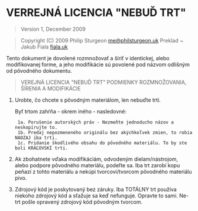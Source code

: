# VERREJNÁ LICENCIA "NEBUĎ TRT"

> Version 1, December 2009

> Copyright (C) 2009 Philip Sturgeon <me@philsturgeon.uk>
> Preklad ~ Jakub Fiala [fiala.uk](http://fiala.uk)

 Tento dokument je dovolené rozmnožovať a šíriť v identickej, alebo modifikovanej forme, 
 a jeho modifikácie sú povolené pod názvom odlišným od pôvodného dokumentu.

> VEREJNÁ LICENCIA "NEBUĎ TRT"
> PODMIENKY ROZMNOŽOVANIA, ŠÍRENIA A MODIFIKÁCIE

 1. Urobte, čo chcete s pôvodným materiálom, len nebuďte trti.

     Byť trtom zahŕňa - okrem iného - nasledovné:

         1a. Porušenie autorských práv - Nezmeňte jednoducho názov a neskopírujte to.
         1b. Predaj nepozmeneného originálu bez akýchkoľvek zmien, to robia NAOZAJ iba trti.
         1c. Pridanie škodlivého obsahu do pôvodného materiálu. To by ste boli KRÁĽOVSKÍ trti.

 2. Ak zbohatnete vďaka modifikáciám, odvodeným dielam/nástrojom, alebo podpore pôvodného materiálu, podeľte sa.
 Iba trt zarobí kopu peňazí z tohto materiálu a nekúpi tvorcovi/tvorcom pôvodného materiálu pivo.
 
 3. Zdrojový kód je poskytovaný bez záruky. Iba TOTÁLNY trt používa niekoho zdrojový kód a sťažuje sa keď nefunguje.
 Opravte to sami. Ne-trt pošle opravený zdrojový kód pôvodným tvorcom.
